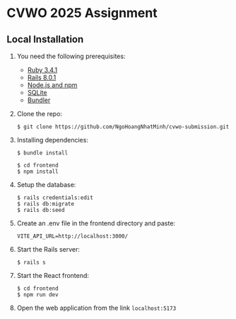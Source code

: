 # CVWO 2025 Assignment

## Local Installation

1. You need the following prerequisites:
   - [Ruby 3.4.1](https://www.ruby-lang.org/en/)
   - [Rails 8.0.1](https://rubyonrails.org/)
   - [Node.js and npm](https://nodejs.org/en)
   - [SQLite](https://www.sqlite.org/download.html)
   - [Bundler](https://bundler.io/)

2. Clone the repo:
   ```console
   $ git clone https://github.com/NgoHoangNhatMinh/cvwo-submission.git
   ```

3. Installing dependencies:
   ```console
   $ bundle install
   ```
   ```console
   $ cd frontend
   $ npm install
   ```

4. Setup the database:
   ```console
   $ rails credentials:edit
   $ rails db:migrate
   $ rails db:seed
   ```

5. Create an .env file in the frontend directory and paste:
   ```
   VITE_API_URL=http://localhost:3000/
   ```

6. Start the Rails server:
   ```console
   $ rails s
   ```

7. Start the React frontend:
   ```console
   $ cd frontend
   $ npm run dev
   ```  

8. Open the web application from the link `localhost:5173`
